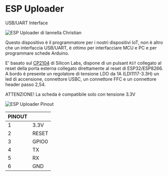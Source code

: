 # ESP Uploader


USB/UART Interface


![ESP Uploader di Iannella Christian](https://github.com/ChristianIannella/Open-IoT/blob/main/Media/Photo/ESP%20Uploader.JPG)


Questo dispositivo è il programmatore per i nostri dispositivi IoT, non è altro che un interfaccia USB/UART, è ottimo per interfacciare MCU e PC e per programmare schede Arduino.

E' basato sul [CP2104](https://www.silabs.com/interface/usb-bridges/classic/device.cp2104?tab=specs) di Silicon Labs, dispone di un pulsant `RST` collegato al reset della porta esterna collegato direttamente al reset di ESP32/ESP8266.
A bordo è presente un regolatore di tensione LDO da 1A (LDI1117-3.3H) un led di accensione, connettore USBC, un connettore FFC e un connettore header passo 2,54.

ATTENZIONE! La scheda è compatibile solo con tensione 3.3V

![ESP Uploader Pinout](https://github.com/ChristianIannella/Open-IoT/blob/main/Media/Photo/ESP%20Uploader%20Pinout.JPG)

|PINOUT||
|---|---|
|1|3.3V|
|2|RESET|
|3|GPIO0|
|4|TX|
|5|RX|
|6|GND|
